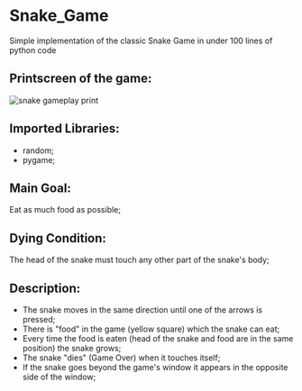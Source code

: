 # Snake_Game
Simple implementation of the classic Snake Game in under 100 lines of python code

## Printscreen of the game:
![snake gameplay print](https://user-images.githubusercontent.com/75253335/140090755-c37a3d47-4c11-43f5-b0ea-a222a417f737.png)

## Imported Libraries:
 - random;
 - pygame;

## Main Goal:
 Eat as much food as possible;
 
## Dying Condition:
 The head of the snake must touch any other part of the snake's body;

## Description:
 - The snake moves in the same direction until one of the arrows is pressed;
 - There is "food" in the game (yellow square) which the snake can eat;
 - Every time the food is eaten (head of the snake and food are in the same position) the snake grows;
 - The snake "dies" (Game Over) when it touches itself;
 - If the snake goes beyond the game's window it appears in the opposite side of the window;
